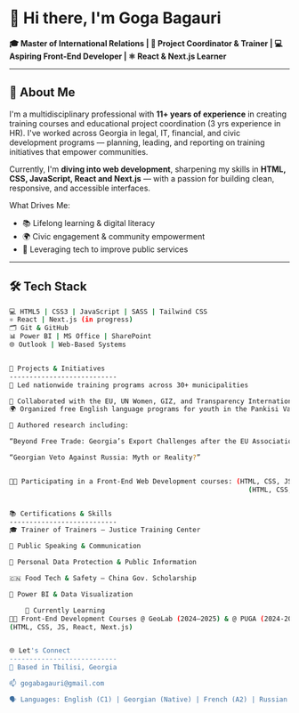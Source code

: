 # 👋 Hi there, I'm Goga Bagauri

**🎓 Master of International Relations | 💼 Project Coordinator & Trainer  | 
💻 Aspiring Front-End Developer | ⚛️ React & Next.js Learner**

---

## 🧠 About Me

I'm a multidisciplinary professional with **11+ years of experience** in creating training courses and educational project coordination (3 yrs experience in HR). I've worked across Georgia in legal, IT, financial, and civic development programs — planning, leading, and reporting on training initiatives that empower communities.

Currently, I'm **diving into web development**, sharpening my skills in **HTML, CSS, JavaScript, React and Next.js** — with a passion for building clean, responsive, and accessible interfaces.

What Drives Me:
- 📚 Lifelong learning & digital literacy
- 🌍 Civic engagement & community empowerment
- 🧩 Leveraging tech to improve public services

---

## 🛠️ Tech Stack

```bash
💻 HTML5 | CSS3 | JavaScript | SASS | Tailwind CSS
⚛️ React | Next.js (in progress)
🗂️ Git & GitHub
📊 Power BI | MS Office | SharePoint
🌐 Outlook | Web-Based Systems


🚀 Projects & Initiatives
---------------------------
🏫 Led nationwide training programs across 30+ municipalities

🤝 Collaborated with the EU, UN Women, GIZ, and Transparency International
🌍 Organized free English language programs for youth in the Pankisi Valley to support integration and equal opportunity

📝 Authored research including:

“Beyond Free Trade: Georgia’s Export Challenges after the EU Association Agreement”

“Georgian Veto Against Russia: Myth or Reality?”


🧑‍💻 Participating in a Front-End Web Development courses: (HTML, CSS, JS/React, Next.js) @ GeoLab (2024–2025) &
                                                            (HTML, CSS, JS/React, Next.js) @ PUGA (2024-2025)


📚 Certifications & Skills
---------------------------
🎓 Trainer of Trainers – Justice Training Center

💬 Public Speaking & Communication

🔐 Personal Data Protection & Public Information

🇨🇳 Food Tech & Safety – China Gov. Scholarship

🧮 Power BI & Data Visualization

    🌱 Currently Learning
🧑‍💻 Front-End Development Courses @ GeoLab (2024–2025) & @ PUGA (2024-2025)
(HTML, CSS, JS, React, Next.js)


🌐 Let's Connect
---------------------------
📍 Based in Tbilisi, Georgia

📫 gogabagauri@gmail.com

🗣️ Languages: English (C1) | Georgian (Native) | French (A2) | Russian (Basic)
